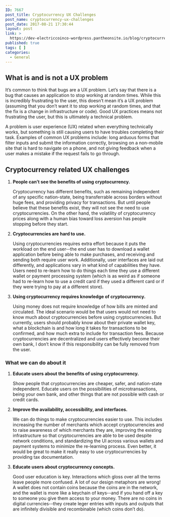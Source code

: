 ```yaml
---
ID: 7667
post_title: Cryptocurrency UX Challenges
post_name: cryptocurrency-ux-challenges
post_date: 2017-08-21 17:30:44
layout: post
link: >
  https://dev-electriccoinco-wordpress.pantheonsite.io/blog/cryptocurrency-ux-challenges/
published: true
tags: [ ]
categories:
  - General
---
```

<p><!-- wp:html --></p>
<div class="subtitle">
	<a class="subtitle-link" href="#what-is-and-is-not-a-ux-problem"><i class="fa fa-link" aria-hidden="true"></i></a></p>
<div class="subtitle-text">
<h2 id="what-is-and-is-not-a-ux-problem">What is and is not a UX problem</h2>
</p></div>
</div>
<p>It’s common to think that bugs are a UX problem. Let’s say that there is a bug that causes an application to stop working at random times. While this is incredibly frustrating to the user, this doesn’t mean it’s a UX problem (assuming that you don’t want it to stop working at random times, and that the fix is a change in infrastructure or code). Good UX practices means not frustrating the user, but this is ultimately a technical problem.</p>
<p>A problem is user experience (UX) related when everything technically works, but something is still causing users to have troubles completing their task. Examples of common UX problems include: long arduous forms that filter inputs and submit the information correctly, browsing on a non-mobile site that is hard to navigate on a phone, and not giving feedback when a user makes a mistake if the request fails to go through.</p>
<div class="subtitle">
	<a class="subtitle-link" href="#cryptocurrency-related-ux-challenges"><i class="fa fa-link" aria-hidden="true"></i></a></p>
<div class="subtitle-text">
<h2 id="cryptocurrency-related-ux-challenges">Cryptocurrency related UX challenges</h2>
</p></div>
</div>
<ol>
<li>
<p><b>People can’t see the benefits of using cryptocurrency.</b></p>
<p>Cryptocurrency has different benefits, such as remaining independent of any specific nation-state, being transferrable across borders without huge fees, and providing privacy for transactions. But until people believe that these benefits exist, they will not see the need to use cryptocurrencies. On the other hand, the volatility of cryptocurrency prices along with a human bias toward loss aversion has people stopping before they start.</p>
</li>
<li>
<p><b>Cryptocurrencies are hard to use.</b></p>
<p>Using cryptocurrencies requires extra effort because it puts the workload on the end user--the end user has to download a wallet application before being able to make purchases, and receiving and sending both require user work. Additionally, user interfaces are laid out differently, and applications vary in what kind of capabilities they have. Users need to re-learn how to do things each time they use a different wallet or payment processing system (which is as weird as if someone had to re-learn how to use a credit card if they used a different card or if they were trying to pay at a different store).</p>
</li>
<li>
<p><b>Using cryptocurrency requires knowledge of cryptocurrency.</b></p>
<p>Using money does not require knowledge of how bills are minted and circulated. The ideal scenario would be that users would not need to know much about cryptocurrencies before using cryptocurrencies. But currently, users should probably know about their private wallet key, what a blockchain is and how long it takes for transactions to be confirmed, and how much extra to include for transaction fees. Because cryptocurrencies are decentralized and users effectively become their own bank, I don’t know if this responsibility can be fully removed from the user.</p>
</li>
</ol>
<div class="subtitle">
	<a class="subtitle-link" href="#what-we-can-do-about-it"><i class="fa fa-link" aria-hidden="true"></i></a></p>
<div class="subtitle-text">
<h3 id="what-we-can-do-about-it">What we can do about it</h3>
</p></div>
</div>
<ol>
<li>
<p><b>Educate users about the benefits of using cryptocurrency.</b></p>
<p>Show people that cryptocurrencies are cheaper, safer, and nation-state independent. Educate users on the possibilities of microtransactions, being your own bank, and other things that are not possible with cash or credit cards.</p>
</li>
<li>
<p><b>Improve the availability, accessibility, and interfaces.</b></p>
<p>We can do things to make cryptocurrencies easier to use. This includes increasing the number of merchants which accept cryptocurrencies and to raise awareness of which merchants they are, improving the existing infrastructure so that cryptocurrencies are able to be used despite network conditions, and standardizing the UI across various wallets and payment systems to minimize the re-learning process. Even better, it would be great to make it really easy to use cryptocurrencies by providing tax documentation.</p>
</li>
<li>
<p><b>Educate users about cryptocurrency concepts.</b></p>
<p>Good user education is key. Interactions which gloss over all the terms leave people more confused. A lot of our design metaphors are wrong! A wallet does not contain coins because the coins are in the network, and the wallet is more like a keychain of keys--and if you hand off a key to someone you give them access to your money. There are no coins in digital currencies--they create leger entries with inputs and outputs that are infinitely divisible and recombinable (which coins don’t do).</p>
</li>
</ol>
<p><!-- /wp:html --></p>
